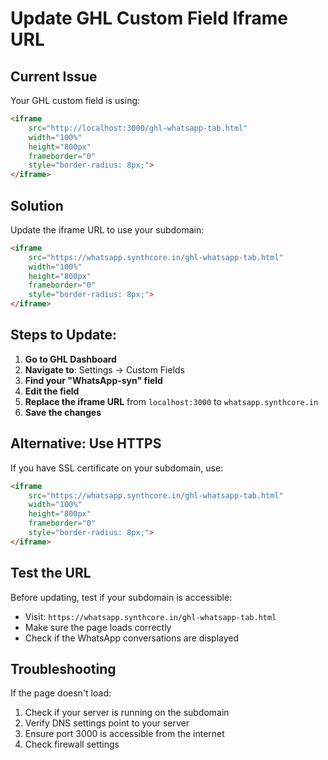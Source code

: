 # Update GHL Custom Field Iframe URL

## Current Issue
Your GHL custom field is using:
```html
<iframe 
    src="http://localhost:3000/ghl-whatsapp-tab.html" 
    width="100%" 
    height="800px" 
    frameborder="0"
    style="border-radius: 8px;">
</iframe>
```

## Solution
Update the iframe URL to use your subdomain:

```html
<iframe 
    src="https://whatsapp.synthcore.in/ghl-whatsapp-tab.html" 
    width="100%" 
    height="800px" 
    frameborder="0"
    style="border-radius: 8px;">
</iframe>
```

## Steps to Update:

1. **Go to GHL Dashboard**
2. **Navigate to**: Settings → Custom Fields
3. **Find your "WhatsApp-syn" field**
4. **Edit the field**
5. **Replace the iframe URL** from `localhost:3000` to `whatsapp.synthcore.in`
6. **Save the changes**

## Alternative: Use HTTPS
If you have SSL certificate on your subdomain, use:
```html
<iframe 
    src="https://whatsapp.synthcore.in/ghl-whatsapp-tab.html" 
    width="100%" 
    height="800px" 
    frameborder="0"
    style="border-radius: 8px;">
</iframe>
```

## Test the URL
Before updating, test if your subdomain is accessible:
- Visit: `https://whatsapp.synthcore.in/ghl-whatsapp-tab.html`
- Make sure the page loads correctly
- Check if the WhatsApp conversations are displayed

## Troubleshooting
If the page doesn't load:
1. Check if your server is running on the subdomain
2. Verify DNS settings point to your server
3. Ensure port 3000 is accessible from the internet
4. Check firewall settings
